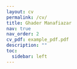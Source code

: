 ```yaml
---
layout: cv
permalink: /cv/
title: Ghader Manafiazar
nav: true
nav_order: 2
cv_pdf: example_pdf.pdf
description: ""
toc:
  sidebar: left
---
```


